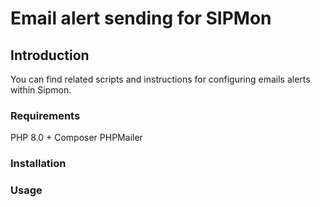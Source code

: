 # Email alert sending for SIPMon

## Introduction
You can find related scripts and instructions for configuring emails alerts within Sipmon.

### Requirements
PHP 8.0 + 
Composer
PHPMailer

### Installation

### Usage


